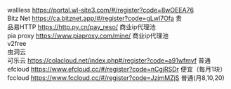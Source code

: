 wallless  https://portal.wl-site3.com/#/register?code=8wOEEA76  
Bitz Net  https://ca.bitznet.app/#/register?code=gLwl7Ofa  贵  
品易HTTP  https://http.py.cn/pay_reso/  商业ip代理池  
pia proxy https://www.piaproxy.com/mine/  商业ip代理池  
v2free  
虫洞云  
可乐云 https://colacloud.net/index.php#/register?code=a91wfmyf  普通  
efcloud https://www.efcloud.cc/#/register?code=nCgjRSDr 便宜（每月1块） 
fccloud https://www.fccloud.cc/#/register?code=JzjmMZjS 普通(月8,10,20)  
